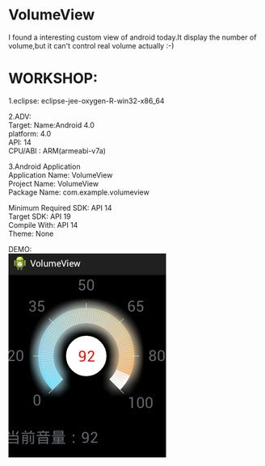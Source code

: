 # VolumeView
I found a interesting custom view of android today.It display the number of volume,but it can't control real volume actually :-)

<h1>WORKSHOP:</h1>
1.eclipse: eclipse-jee-oxygen-R-win32-x86_64 <br>

2.ADV: <br>
Target: Name:Android 4.0 <br>
platform: 4.0 <br>
API: 14 <br>
CPU/ABI : ARM(armeabi-v7a) <br>

3.Android Application <br>
Application Name: VolumeView <br>
Project Name: VolumeView <br>
Package Name: com.example.volumeview <br>

Minimum Required SDK: API 14 <br>
Target SDK: API 19 <br>
Compile With: API 14 <br>
Theme: None <br>

DEMO:<br>
![image](https://github.com/guruguruya/VolumeView/blob/master/demo.png)
